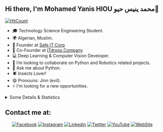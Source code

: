 ## Hi there, I'm Mohamed Yanis HIOU محمد ينيس حيو👋
[![HitCount](http://hits.dwyl.com/mohamedyanis/mohamedyanis.svg)](http://hits.dwyl.com/mohamedyanis/mohamedyanis)

- 🎓 Technology Science Engineering Student.
- 🌍 Algerian, Muslim.
- 🚨 Founder at <a href="https://safe-it.netlify.app"> Safe IT Corp <a/>
- 🌱 Co-Founder at <a href="https://sites.google.com/view/itdrops/accueil"> ITdrops Company <a/>
- 💻 Deep Learning & Computer Vision Developer.
- 👯 I’m looking to collaborate on Python and Robotics related projects.
- 💬 Ask me about Python.
- 🕷 Insects Lover!
- 😄 Pronouns: Jinn (evil).
- ⚡ I'm looking for a new opportunities.
<details>
  
  <summary>Some Details & Statistics</summary>
  
## What I do:
- Python Coder 🐍.
- Web & App development.
- Electronics & Arduino Projects Creator.
- 3D Design With SolidWorks 🔗.
- Artificial Intelligence 🧠 and Robotics 🤖 Enthusiast.
- Founder & Lead at Google Developer student club.
- I made a lot of talks and workshops in events.
- I am always interesting about learning and develop myself.
- Enjoy helping other developers by answer their questions.
- Interested in disseminating digital knowledge (posting technology content in my social media pages, and make Youtube tutorials).

#### Sport:
- VolleyBall & Beach VolleyBall Player 🏐.

#### Hobbies:
- Photography 📸, Drawing 🖌, Writing ✒.

### Some statistics:

![GitHub stats](https://github-readme-stats.vercel.app/api?username=mohamedyanis&show_icons=true)
![Most used langs](https://github-readme-stats.vercel.app/api/top-langs/?username=mohamedyanis&layout=compact)
</details>

## Contact me at:

<p align="center">
  <a href="https://facebook.com/MedYanis.HIOU/"><img src="https://img.shields.io/badge/Facebook--_.svg?style=social&logo=facebook" alt="Facebook"></a>
  <a href="https://instagram.com/medyanis_hiou/"><img src="https://img.shields.io/badge/Instagram--_.svg?style=social&logo=instagram" alt="Instagram"></a>
  <a href="https://linkedin.com/in/mohamedyanis-hiou"><img src="https://img.shields.io/badge/Linkedin--_.svg?style=social&logo=linkedin" alt="Linkedin"></a>
  <a href="https://twitter.com/MedYanis_HIOU"><img src="https://img.shields.io/badge/Twitter--_.svg?style=social&logo=twitter" alt="Twitter"></a>
  <a href="https://www.youtube.com/@medyanis_hiou"><img src="https://img.shields.io/badge/YouTube--_.svg?style=social&logo=youtube" alt="YouTube"></a>
  <a href="http://medyanis-hiou.netlify.com"><img src="https://img.shields.io/badge/WebSite--_.svg?style=social&logo=wordpress" alt="WebSite"></a>
</p>

